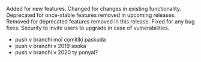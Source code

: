 Added for new features.
Changed for changes in existing functionality.
Deprecated for once-stable features removed in upcoming releases.
Removed for deprecated features removed in this release.
Fixed for any bug fixes.
Security to invite users to upgrade in case of vulnerabilities.

* push v branchi moi comitiki paskuda
* push v branchi v 2019 sooka
* push v branchi v 2020 ty ponyal?
